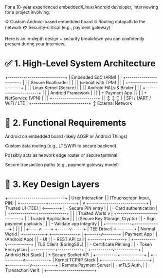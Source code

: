 For a 10-year experienced embedded/Linux/Android developer, interviewing for a project involving:

⚙️ Custom Android-based embedded board
🌐 Routing datapath to the network
💳 Security-critical (e.g., payment gateway)

Here is an in-depth design + security breakdown you can confidently present during your interview.


✅ 1. High-Level System Architecture
========================================

 +-----------------------------+
 |     Embedded SoC (ARM)     |
 | +-----------------------+  |
 | | Secure Bootloader     |  |
 | | (u-boot with TPM)     |  |
 | +-----------------------+  |
 | | Linux Kernel (Secure) |  |
 | | Android HALs & Binder |  |
 | +-----------------------+  |
 | | Android Framework     |  |
 | |   + Payment App       |  |
 | |   + NetService (VPN)  |  |
 | +-----------------------+  |
 |        ↕   ↕    ↕           |
 |  SPI / UART / WiFi / LTE   |
 +-----------------------------+
            ↕
        External Network


🎯 2. Functional Requirements
===========================================================
Android on embedded board (likely AOSP or Android Things)

Custom data routing (e.g., LTE/WiFi to secure backend)

Possibly acts as network edge router or secure terminal

Secure transaction paths (e.g., payment gateway model)


🧠 3. Key Design Layers
============================================================


+-----------------------------+
|     User Interaction       |
|  (Touchscreen Input, PIN)  |
+-------------+--------------+
              |
              v
+-----------------------------+
|       Trusted UI (TEE)      | <------+
|  - Secure PIN entry         |        |
|  - Card authentication      |        |
+-------------+--------------+        |
              |                       | Trusted World
              v                       |
+-----------------------------+       |
|     Trusted Application     |       |
|   (Secure Key Storage, Crypto)      |
|  - Sign payment payloads    |       |
|  - Validate app integrity   |       |
+-------------+--------------+       |
              |                       |
              |                       |
        +-----v-----+          +------v------+
        | TEE Driver| <------> | Normal World |
        +-----------+          +-------------+
                                     |
                             +-------v--------+
                             | Payment App     |
                             | (Android App)   |
                             | - UI            |
                             | - REST API call |
                             +-------+---------+
                                     |
                         +-----------v------------+
                         | TLS Client (BoringSSL) |
                         | - Certificate Pinning  |
                         | - Token Encryption     |
                         +-----------+------------+
                                     |
                         +-----------v------------+
                         |   Android Net Stack    |
                         |   + Secure Socket API  |
                         +-----------+------------+
                                     |
                         +-----------v------------+
                         |   Kernel TCP/IP Stack  |
                         +------------------------+
                                     |
                         +-----------v------------+
                         |   Remote Payment Server|
                         | - mTLS Auth,          |
                         | - Transaction Verif.  |
                         +------------------------+
